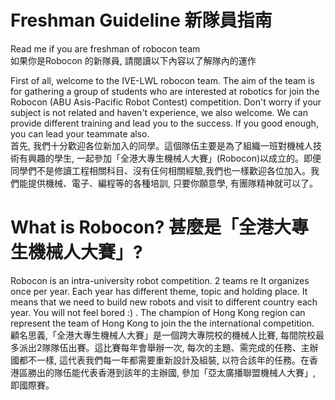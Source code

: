 # Freshman Guideline 新隊員指南

Read me if you are freshman of robocon team<br>
如果你是Robocon 的新隊員, 請閱讀以下內容以了解隊內的運作<br>

First of all, welcome to the IVE-LWL robocon team. The aim of the team is for gathering a group of students who are interested at robotics for join the Robocon (ABU Asis-Pacific Robot Contest) competition. Don't worry if your subject is not related and haven't experience, we also welcome. We can provide different training and lead you to the success. If you good enough, you can lead your teammate also.<br>
首先, 我們十分歡迎各位新加入的同學。這個隊伍主要是為了組織一班對機械人技術有興趣的學生, 一起參加「全港大專生機械人大賽」(Robocon)以成立的。即便同學們不是修讀工程相關科目、沒有仼何相關經驗,我們也一樣歡迎各位加入。我們能提供機械、電子、編程等的各種培訓, 只要你願意學, 有團隊精神就可以了。<br>

# What is Robocon? 甚麼是「全港大專生機械人大賽」?
Robocon is an intra-university robot competition. 2 teams re It organizes once per year. Each year has different theme, topic and holding place. It means that we need to build new robots and visit to different country each year. You will not feel bored :) . The champion of Hong Kong region can represent the team of Hong Kong to join the the international competition.<br>
顧名思義,「全港大專生機械人大賽」是一個跨大專院校的機械人比賽, 每間院校最多派出2隊隊伍出賽。這比賽每年會舉辦一次, 每次的主題、需完成的任務、主辦國都不一樣, 這代表我們每一年都需要重新設計及組裝, 以符合該年的任務。在香港區勝出的隊伍能代表香港到該年的主辦國, 參加「亞太廣播聯盟機械人大賽」, 即國際賽。<br>

